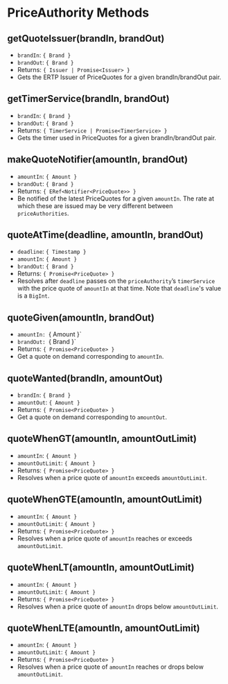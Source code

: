 # PriceAuthority Methods

## getQuoteIssuer(brandIn, brandOut)
- `brandIn`: `{ Brand }`
- `brandOut`: `{ Brand }`
- Returns: `{ Issuer | Promise<Issuer> }`
- Gets the ERTP Issuer of PriceQuotes for a given brandIn/brandOut
  pair. 

## getTimerService(brandIn, brandOut)
- `brandIn`: `{ Brand }`
- `brandOut`: `{ Brand }`
- Returns: `{ TimerService | Promise<TimerService> }`
- Gets the timer used in PriceQuotes for a given brandIn/brandOut pair. 

## makeQuoteNotifier(amountIn, brandOut)
- `amountIn`: `{ Amount }`
- `brandOut`: `{ Brand }`
- Returns: `{ ERef<Notifier<PriceQuote>> }`
- Be notified of the latest PriceQuotes for a given `amountIn`.  The rate at
  which these are issued may be very different between `priceAuthorities`.

## quoteAtTime(deadline, amountIn, brandOut)
- `deadline`: `{ Timestamp }`
- `amountIn`: `{ Amount }`
- `brandOut`: `{ Brand }`
- Returns: `{ Promise<PriceQuote> }`
- Resolves after `deadline` passes on the `priceAuthority`’s `timerService` with the price 
  quote of `amountIn` at that time. Note that `deadline`'s value is a `BigInt`.

## quoteGiven(amountIn, brandOut)
- `amountIn: `{ Amount }`
- `brandOut: `{ Brand }`
- Returns: `{ Promise<PriceQuote> }`
- Get a quote on demand corresponding to `amountIn`.

## quoteWanted(brandIn, amountOut)
- `brandIn`: `{ Brand }`
- `amountOut`: `{ Amount }`
- Returns: `{ Promise<PriceQuote> }`
- Get a quote on demand corresponding to `amountOut`.

##  quoteWhenGT(amountIn, amountOutLimit)
- `amountIn`: `{ Amount }`
- `amountOutLimit`: `{ Amount }`
- Returns: `{ Promise<PriceQuote> }`
- Resolves when a price quote of `amountIn` exceeds `amountOutLimit`.

## quoteWhenGTE(amountIn, amountOutLimit)
- `amountIn`: `{ Amount }`
- `amountOutLimit`: `{ Amount }`
- Returns: `{ Promise<PriceQuote> }`
- Resolves when a price quote of `amountIn` reaches or exceeds `amountOutLimit`.

## quoteWhenLT(amountIn, amountOutLimit)
- `amountIn`: `{ Amount }`
- `amountOutLimit`: `{ Amount }`
- Returns: `{ Promise<PriceQuote> }`
- Resolves when a price quote of `amountIn` drops below `amountOutLimit`.

## quoteWhenLTE(amountIn, amountOutLimit)
- `amountIn`: `{ Amount }`
- `amountOutLimit`: `{ Amount }`
- Returns: `{ Promise<PriceQuote> }`
- Resolves when a price quote of `amountIn` reaches or drops below
  `amountOutLimit`.
